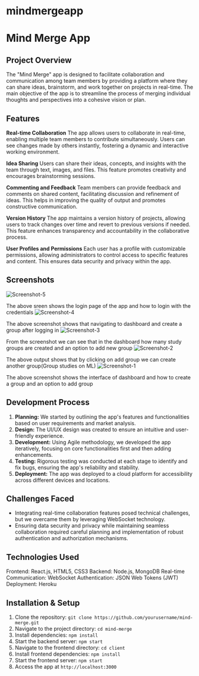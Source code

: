 # mindmergeapp
# Mind Merge App

## Project Overview

The "Mind Merge" app is designed to facilitate collaboration and communication among team members by providing a platform where they can share ideas, brainstorm, and work together on projects in real-time. The main objective of the app is to streamline the process of merging individual thoughts and perspectives into a cohesive vision or plan.

## Features
**Real-time Collaboration**
The app allows users to collaborate in real-time, enabling multiple team members to contribute simultaneously. Users can see changes made by others instantly, fostering a dynamic and interactive working environment.

**Idea Sharing**
Users can share their ideas, concepts, and insights with the team through text, images, and files. This feature promotes creativity and encourages brainstorming sessions.

**Commenting and Feedback**
Team members can provide feedback and comments on shared content, facilitating discussion and refinement of ideas. This helps in improving the quality of output and promotes constructive communication.

**Version History**
The app maintains a version history of projects, allowing users to track changes over time and revert to previous versions if needed. This feature enhances transparency and accountability in the collaborative process.

**User Profiles and Permissions**
Each user has a profile with customizable permissions, allowing administrators to control access to specific features and content. This ensures data security and privacy within the app.
## Screenshots
![Screenshot-5](https://github.com/snehasameeera/mindmergeapp/assets/167703164/14a92357-7f8b-47ae-8740-391ece6935ec)

The above sreen shows the login page of the app and how to login with the credentials
![Screenshot-4](https://github.com/snehasameeera/mindmergeapp/assets/167703164/084122f1-a1ee-4d7a-9042-2bb1d8958576)

The above screenshot shows that navigating to dashboard and create a group after logging in
![Screenshot-3](https://github.com/snehasameeera/mindmergeapp/assets/167703164/4366a699-185d-4b3c-83e9-3f8b498110fb)

From the screenshot we can see that in the dashboard how many study groups are created and an option to add new group
![Screenshot-2](https://github.com/snehasameeera/mindmergeapp/assets/167703164/7a323702-e763-41a3-9ddf-e5f4830dde4e)

The above output shows that by clicking on add group we can create another group(Group studies on ML) 
![Screenshot-1](https://github.com/snehasameeera/mindmergeapp/assets/167703164/7497c7bd-d283-4457-83e9-8c710e4f1e55)

The above screenshot shows the interface of dashboard and how to create a group and an option to add group

## Development Process

1. **Planning:** We started by outlining the app's features and functionalities based on user requirements and market analysis.
2. **Design:** The UI/UX design was created to ensure an intuitive and user-friendly experience.
3. **Development:** Using Agile methodology, we developed the app iteratively, focusing on core functionalities first and then adding enhancements.
4. **Testing:** Rigorous testing was conducted at each stage to identify and fix bugs, ensuring the app's reliability and stability.
5. **Deployment:** The app was deployed to a cloud platform for accessibility across different devices and locations.

## Challenges Faced
- Integrating real-time collaboration features posed technical challenges, but we overcame them by leveraging WebSocket technology.
- Ensuring data security and privacy while maintaining seamless collaboration required careful planning and implementation of robust authentication and authorization mechanisms.

## Technologies Used
Frontend: React.js, HTML5, CSS3
Backend: Node.js, MongoDB
Real-time Communication: WebSocket
Authentication: JSON Web Tokens (JWT)
Deployment: Heroku

## Installation & Setup

1. Clone the repository: `git clone https://github.com/yourusername/mind-merge.git`
2. Navigate to the project directory: `cd mind-merge`
3. Install dependencies: `npm install`
4. Start the backend server: `npm start`
5. Navigate to the frontend directory: `cd client`
6. Install frontend dependencies: `npm install`
7. Start the frontend server: `npm start`
8. Access the app at `http://localhost:3000`

